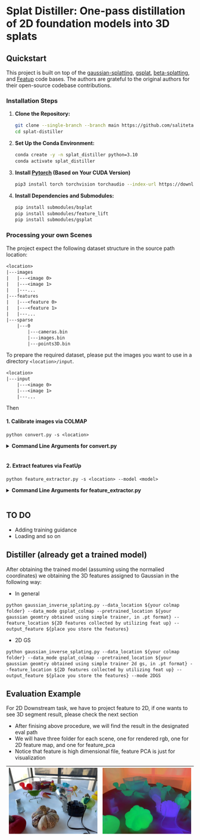 # Splat Distiller: One-pass distillation of 2D foundation models into 3D splats

## Quickstart

This project is built on top of the [gaussian-splatting](https://github.com/graphdeco-inria/gaussian-splatting), [gsplat](https://github.com/nerfstudio-project/gsplat), [beta-splatting](https://github.com/RongLiu-Leo/beta-splatting), and [Featup](https://github.com/mhamilton723/FeatUp) code bases. The authors are grateful to the original authors for their open-source codebase contributions.

### Installation Steps

1. **Clone the Repository:**
   ```sh
   git clone --single-branch --branch main https://github.com/saliteta/splat-distiller.git
   cd splat-distiller
   ```
1. **Set Up the Conda Environment:**
    ```sh
    conda create -y -n splat_distiller python=3.10
    conda activate splat_distiller
    ```
1. **Install [Pytorch](https://pytorch.org/get-started/locally/) (Based on Your CUDA Version)**
    ```sh
    pip3 install torch torchvision torchaudio --index-url https://download.pytorch.org/whl/cu118
    ```
1. **Install Dependencies and Submodules:**
    ```sh
    pip install submodules/bsplat
    pip install submodules/feature_lift
    pip install submodules/gsplat
    ```


### Processing your own Scenes

The project expect the following dataset structure in the source path location:

```
<location>
|---images
|   |---<image 0>
|   |---<image 1>
|   |---...
|---features
|   |---<feature 0>
|   |---<feature 1>
|   |---...
|---sparse
    |---0
        |---cameras.bin
        |---images.bin
        |---points3D.bin
```
To prepare the required dataset, please put the images you want to use in a directory ```<location>/input```.
```
<location>
|---input
    |---<image 0>
    |---<image 1>
    |---...
```
Then
#### 1. Calibrate images via COLMAP
```shell
python convert.py -s <location>
```

<details>
<summary><span style="font-weight: bold;">Command Line Arguments for convert.py</span></summary>

  #### --no_gpu
  Flag to avoid using GPU in COLMAP.
  #### --skip_matching
  Flag to indicate that COLMAP info is available for images.
  #### --source_path / -s
  Location of the inputs.
  #### --camera 
  Which camera model to use for the early matching steps, ```OPENCV``` by default.
  #### --resize
  Flag for creating resized versions of input images.
  #### --colmap_executable
  Path to the COLMAP executable (```.bat``` on Windows).
  #### --magick_executable
  Path to the ImageMagick executable.
</details>
<br>

#### 2. Extract features via FeatUp

```shell
python feature_extractor.py -s <location> --model <model>
```

<details>
<summary><span style="font-weight: bold;">Command Line Arguments for feature_extractor.py</span></summary>

  #### --source_path / -s
  Location of the inputs.
  #### --model 
  Select the 2D foundation model from the list: dino16, dinov2, clip, maskclip, vit, resnet50.
</details>
<br>

## TO DO

- Adding training guidance
- Loading and so on


## Distiller (already get a trained model)
After obtaining the trained model (assuming using the normalied coordinates)
we obtaining the 3D features assigned to Gaussian in the following way:
- In general
```
python gaussian_inverse_splating.py --data_location ${your colmap folder} --data_mode gsplat_colmap --pretrained_location ${your gaussian geomtry obtained using simple trainer, in .pt format} --feature_location ${2D features collected by utilizing feat up} --output_feature ${place you store the features}
```
- 2D GS
```
python gaussian_inverse_splating.py --data_location ${your colmap folder} --data_mode gsplat_colmap --pretrained_location ${your gaussian geomtry obtained using simple trainer 2d gs, in .pt format} --feature_location ${2D features collected by utilizing feat up} --output_feature ${place you store the features} --mode 2DGS
```



## Evaluation Example
For 2D Downstream task, we have to project feature to 2D, if one wants to see 3D segment result, please check the next section
- After finising above procedure, we will find the result in the designated eval path 
- We will have three folder for each scene, one for rendered rgb, one for 2D feature map, and one for feature_pca
- Notice that feature is high dimensional file, feature PCA is just for visualization

| ![Rendered RGB](./assets/rendered_rgb.jpg) | ![Feature PCA](./assets/feature_pca.jpg) |
|-----------------|-----------------|

